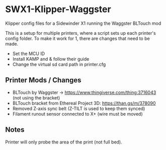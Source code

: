 # SWX1-Klipper-Waggster

Klipper config files for a Sidewinder X1 running the Waggster BLTouch mod

This is a setup for multiple printers, where a script sets up each printer's config folder. 
To make it work for 1, there are changes that need to be made. 
- Set the MCU ID
- Install KAMP and & follow their guide
- Change the virtual sd card path in printer.cfg

## Printer Mods / Changes

- BLTouch by Waggster -> https://www.thingiverse.com/thing:3716043 (not using the bracket)
- BLTouch bracket from Ethereal Project 3D: https://than.gs/m/378090
- Removed Z-axis sync belt (Z-TILT is used to keep them synced)
- Filament runout sensor connected to X+ (wire must be moved)

## Notes

Printer will only probe the area of the print (not full bed).
